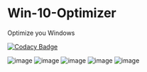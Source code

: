 # Win-10-Optimizer
Optimize you Windows

[![Codacy Badge](https://app.codacy.com/project/badge/Grade/d45f8c8cb63b407b88489b04a4c7451e)](https://www.codacy.com/gh/Nekiplay/Win-10-Optimizer/dashboard?utm_source=github.com&amp;utm_medium=referral&amp;utm_content=Nekiplay/Win-10-Optimizer&amp;utm_campaign=Badge_Grade)

![image](https://user-images.githubusercontent.com/35975332/112737817-1f14af80-8f7f-11eb-8754-ad616d6ddee4.png)
![image](https://user-images.githubusercontent.com/35975332/112737786-da891400-8f7e-11eb-9c58-aff6fd4e3de7.png)
![image](https://user-images.githubusercontent.com/35975332/112737788-dc52d780-8f7e-11eb-847e-b39aebda78e9.png)
![image](https://user-images.githubusercontent.com/35975332/112737792-deb53180-8f7e-11eb-9c66-e2faef2647a8.png)
![image](https://user-images.githubusercontent.com/35975332/112737917-1ec8e400-8f80-11eb-94fc-a09fa3d09da5.png)


